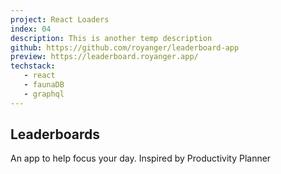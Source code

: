 ```yaml
---
project: React Loaders
index: 04
description: This is another temp description
github: https://github.com/royanger/leaderboard-app
preview: https://leaderboard.royanger.app/
techstack:
   - react
   - faunaDB
   - graphql
---
```


## Leaderboards

An app to help focus your day. Inspired by Productivity Planner
